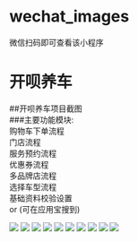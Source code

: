 # wechat_images
微信扫码即可查看该小程序
# 开呗养车
##开呗养车项目截图
<br/>
###主要功能模块:
<br/>
  购物车下单流程
  <br/>
  门店流程
  <br/>
  服务预约流程
  <br/>
  优惠券流程<br/>
  多品牌店流程<br/>
  选择车型流程<br/>
  基础资料校验设置<br/>
  or (可在应用宝搜到)<br/>
  
![](https://github.com/hzlshen/WeChatMall/blob/master/kaibei/kaibei1.png)
![](https://github.com/hzlshen/WeChatMall/blob/master/kaibei/kaibei2.png)
![](https://github.com/hzlshen/WeChatMall/blob/master/kaibei/kaibei3.png)
![](https://github.com/hzlshen/WeChatMall/blob/master/kaibei/kaibei4.png)
![](https://github.com/hzlshen/WeChatMall/blob/master/kaibei/kaibei5.png)
![](https://github.com/hzlshen/WeChatMall/blob/master/kaibei/kaibei6.png)
![](https://github.com/hzlshen/WeChatMall/blob/master/kaibei/kaibei7.png)
![](https://github.com/hzlshen/WeChatMall/blob/master/kaibei/kaibei8.png)
![](https://github.com/hzlshen/WeChatMall/blob/master/kaibei/kaibei9.png)
![](https://github.com/hzlshen/WeChatMall/blob/master/kaibei/kaibei10.png)
